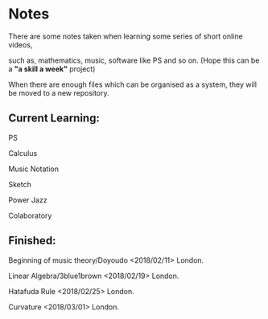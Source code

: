 # Notes



There are some notes taken when learning some series of short online videos,

such as, mathematics, music, software like PS and so on. (Hope this can be a **"a skill a week"** project)



When  there are enough files which can be organised as a system, they will be moved to a new repository. 



## Current Learning:

PS

Calculus

Music Notation

Sketch

Power Jazz

Colaboratory

## Finished: 

Beginning of music theory/Doyoudo <2018/02/11>  London.

Linear Algebra/3blue1brown <2018/02/19>  London.

Hatafuda Rule <2018/02/25> London.

Curvature <2018/03/01> London.
